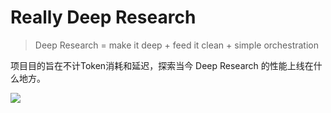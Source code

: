 # Really Deep Research 

> Deep Research = make it deep + feed it clean + simple orchestration



项目目的旨在不计Token消耗和延迟，探索当今 Deep Research 的性能上线在什么地方。



![](/Users/guchen/repo/really-deep-research/asset/agent-overview-zh-CN.png)
